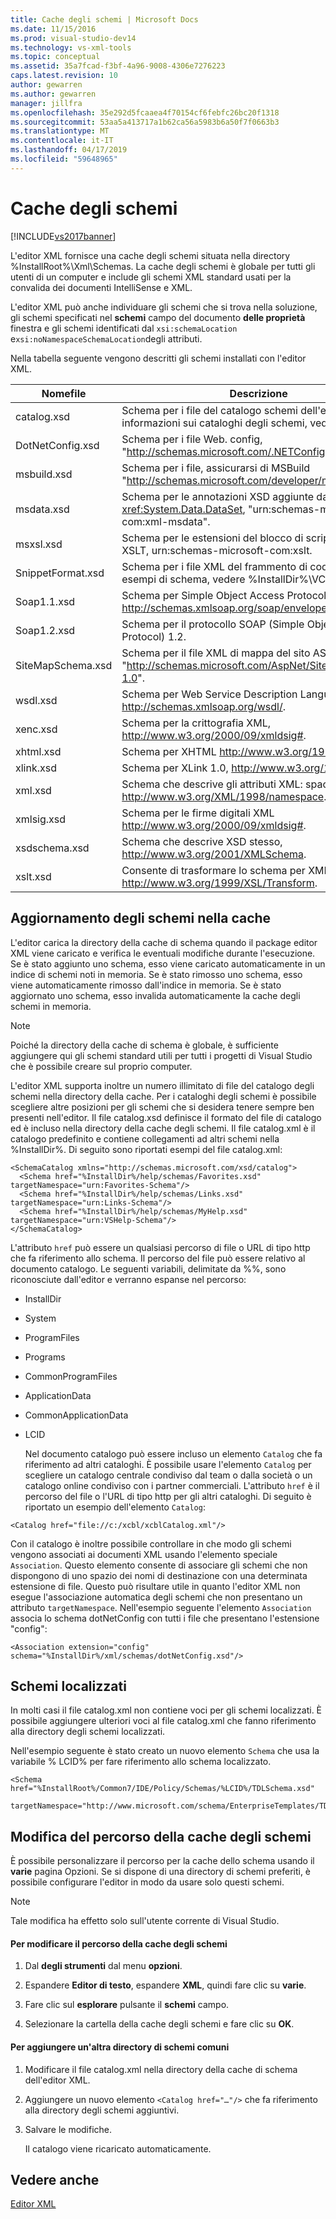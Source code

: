 ```yaml
---
title: Cache degli schemi | Microsoft Docs
ms.date: 11/15/2016
ms.prod: visual-studio-dev14
ms.technology: vs-xml-tools
ms.topic: conceptual
ms.assetid: 35a7fcad-f3bf-4a96-9008-4306e7276223
caps.latest.revision: 10
author: gewarren
ms.author: gewarren
manager: jillfra
ms.openlocfilehash: 35e292d5fcaaea4f70154cf6febfc26bc20f1318
ms.sourcegitcommit: 53aa5a413717a1b62ca56a5983b6a50f7f0663b3
ms.translationtype: MT
ms.contentlocale: it-IT
ms.lasthandoff: 04/17/2019
ms.locfileid: "59648965"
---
```

# <a name="schema-cache"></a>Cache degli schemi
[!INCLUDE[vs2017banner](../includes/vs2017banner.md)]

L'editor XML fornisce una cache degli schemi situata nella directory %InstallRoot%\Xml\Schemas. La cache degli schemi è globale per tutti gli utenti di un computer e include gli schemi XML standard usati per la convalida dei documenti IntelliSense e XML.  

 L'editor XML può anche individuare gli schemi che si trova nella soluzione, gli schemi specificati nel **schemi** campo del documento **delle proprietà** finestra e gli schemi identificati dal `xsi:schemaLocation` e`xsi:noNamespaceSchemaLocation`degli attributi.  

 Nella tabella seguente vengono descritti gli schemi installati con l'editor XML.  

|     Nomefile      |                                                      Descrizione                                                      |
|-------------------|-----------------------------------------------------------------------------------------------------------------------|
|    catalog.xsd    |             Schema per i file del catalogo schemi dell'editor XML. Per informazioni sui cataloghi degli schemi, vedere di seguito.             |
| DotNetConfig.xsd  |                 Schema per i file Web. config, "<http://schemas.microsoft.com/.NETConfiguration/v2.0>".                 |
|    msbuild.xsd    |              Schema per i file, assicurarsi di MSBuild "<http://schemas.microsoft.com/developer/msbuild/2003>".              |
|    msdata.xsd     | Schema per le annotazioni XSD aggiunte dalla classe <xref:System.Data.DataSet>, "urn:schemas-microsoft-com:xml-msdata". |
|     msxsl.xsd     |                  Schema per le estensioni del blocco di script Microsoft XSLT, urn:schemas-microsoft-com:xslt.                   |
| SnippetFormat.xsd |                 Schema per i file XML del frammento di codice. Per esempi di schema, vedere %InstallDir%\VC#\Expansions.                 |
|    Soap1.1.xsd    |            Schema per Simple Object Access Protocol (SOAP) 1.1, http://schemas.xmlsoap.org/soap/envelope/.            |
|    Soap1.2.xsd    |                                     Schema per il protocollo SOAP (Simple Object Access Protocol) 1.2.                                     |
| SiteMapSchema.xsd |            Schema per il file XML di mappa del sito ASP.NET, "<http://schemas.microsoft.com/AspNet/SiteMap-File-1.0>".             |
|     wsdl.xsd      |                    Schema per Web Service Description Language, http://schemas.xmlsoap.org/wsdl/.                     |
|     xenc.xsd      |                            Schema per la crittografia XML, http://www.w3.org/2000/09/xmldsig#.                             |
|     xhtml.xsd     |                                    Schema per XHTML http://www.w3.org/1999/xhtml.                                     |
|     xlink.xsd     |                                  Schema per XLink 1.0, http://www.w3.org/1999/xlink.                                   |
|      xml.xsd      |              Schema che descrive gli attributi XML: space e XML: lang, http://www.w3.org/XML/1998/namespace.               |
|    xmlsig.xsd     |                        Schema per le firme digitali XML http://www.w3.org/2000/09/xmldsig#.                         |
|   xsdschema.xsd   |                            Schema che descrive XSD stesso, http://www.w3.org/2001/XMLSchema.                            |
|     xslt.xsd      |                           Consente di trasformare lo schema per XML, http://www.w3.org/1999/XSL/Transform.                            |

## <a name="updating-schemas-in-the-cache"></a>Aggiornamento degli schemi nella cache  
 L'editor carica la directory della cache di schema quando il package editor XML viene caricato e verifica le eventuali modifiche durante l'esecuzione. Se è stato aggiunto uno schema, esso viene caricato automaticamente in un indice di schemi noti in memoria. Se è stato rimosso uno schema, esso viene automaticamente rimosso dall'indice in memoria. Se è stato aggiornato uno schema, esso invalida automaticamente la cache degli schemi in memoria.  

> [!NOTE]
>  Poiché la directory della cache di schema è globale, è sufficiente aggiungere qui gli schemi standard utili per tutti i progetti di Visual Studio che è possibile creare sul proprio computer.  

 L'editor XML supporta inoltre un numero illimitato di file del catalogo degli schemi nella directory della cache. Per i cataloghi degli schemi è possibile scegliere altre posizioni per gli schemi che si desidera tenere sempre ben presenti nell'editor. Il file catalog.xsd definisce il formato del file di catalogo ed è incluso nella directory della cache degli schemi. Il file catalog.xml è il catalogo predefinito e contiene collegamenti ad altri schemi nella %InstallDir%. Di seguito sono riportati esempi del file catalog.xml:  

```  
<SchemaCatalog xmlns="http://schemas.microsoft.com/xsd/catalog">  
  <Schema href="%InstallDir%/help/schemas/Favorites.xsd" targetNamespace="urn:Favorites-Schema"/>  
  <Schema href="%InstallDir%/help/schemas/Links.xsd" targetNamespace="urn:Links-Schema"/>  
  <Schema href="%InstallDir%/help/schemas/MyHelp.xsd" targetNamespace="urn:VSHelp-Schema"/>  
</SchemaCatalog>  
```  

 L'attributo `href` può essere un qualsiasi percorso di file o URL di tipo http che fa riferimento allo schema. Il percorso del file può essere relativo al documento catalogo. Le seguenti variabili, delimitate da %%, sono riconosciute dall'editor e verranno espanse nel percorso:  

- InstallDir  

- System  

- ProgramFiles  

- Programs  

- CommonProgramFiles  

- ApplicationData  

- CommonApplicationData  

- LCID  

  Nel documento catalogo può essere incluso un elemento `Catalog` che fa riferimento ad altri cataloghi. È possibile usare l'elemento `Catalog` per scegliere un catalogo centrale condiviso dal team o dalla società o un catalogo online condiviso con i partner commerciali. L'attributo `href` è il percorso del file o l'URL di tipo http per gli altri cataloghi. Di seguito è riportato un esempio dell'elemento `Catalog`:  

```  
<Catalog href="file://c:/xcbl/xcblCatalog.xml"/>  
```  

 Con il catalogo è inoltre possibile controllare in che modo gli schemi vengono associati ai documenti XML usando l'elemento speciale `Association`. Questo elemento consente di associare gli schemi che non dispongono di uno spazio dei nomi di destinazione con una determinata estensione di file. Questo può risultare utile in quanto l'editor XML non esegue l'associazione automatica degli schemi che non presentano un attributo `targetNamespace`. Nell'esempio seguente l'elemento `Association` associa lo schema dotNetConfig con tutti i file che presentano l'estensione "config":  

```  
<Association extension="config" schema="%InstallDir%/xml/schemas/dotNetConfig.xsd"/>  
```  

## <a name="localized-schemas"></a>Schemi localizzati  
 In molti casi il file catalog.xml non contiene voci per gli schemi localizzati. È possibile aggiungere ulteriori voci al file catalog.xml che fanno riferimento alla directory degli schemi localizzati.  

 Nell'esempio seguente è stato creato un nuovo elemento `Schema` che usa la variabile % LCID% per fare riferimento allo schema localizzato.  

```  
<Schema href="%InstallRoot%/Common7/IDE/Policy/Schemas/%LCID%/TDLSchema.xsd"  
  targetNamespace="http://www.microsoft.com/schema/EnterpriseTemplates/TDLSchema"/>  
```  

## <a name="changing-the-location-of-the-schema-cache"></a>Modifica del percorso della cache degli schemi  
 È possibile personalizzare il percorso per la cache dello schema usando il **varie** pagina Opzioni. Se si dispone di una directory di schemi preferiti, è possibile configurare l'editor in modo da usare solo questi schemi.  

> [!NOTE]
>  Tale modifica ha effetto solo sull'utente corrente di Visual Studio.  

#### <a name="to-change-the-schema-cache-location"></a>Per modificare il percorso della cache degli schemi  

1.  Dal **degli strumenti** dal menu **opzioni**.  

2.  Espandere **Editor di testo**, espandere **XML**, quindi fare clic su **varie**.  

3.  Fare clic sul **esplorare** pulsante il **schemi** campo.  

4.  Selezionare la cartella della cache degli schemi e fare clic su **OK**.  

#### <a name="to-add-another-directory-of-common-schemas"></a>Per aggiungere un'altra directory di schemi comuni  

1.  Modificare il file catalog.xml nella directory della cache di schema dell'editor XML.  

2.  Aggiungere un nuovo elemento `<Catalog href="…"/>` che fa riferimento alla directory degli schemi aggiuntivi.  

3.  Salvare le modifiche.  

     Il catalogo viene ricaricato automaticamente.  

## <a name="see-also"></a>Vedere anche  
 [Editor XML](../xml-tools/xml-editor.md)
